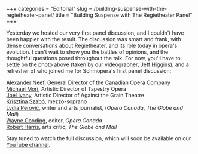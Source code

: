 +++
categories = "Editorial"
slug = /building-suspense-with-the-regietheater-panel/
title = "Building Suspense with The Regietheater Panel"
+++

<p>
	Yesterday we hosted our very first panel discussion, and I couldn't have been happier with the result. The discussion was smart and frank, with dense conversations about Regietheater, and its role today in opera's evolution. I can't wait to show you the battles of opinions, and the thoughtful questions posed throughout the talk. For now, you'll have to settle on the photo above (taken by our videographer, <a href="http://jeffhiggins.ca/" target="_blank" data-mce-href="http://jeffhiggins.ca">Jeff Higgins</a>), and a refresher of who joined me for Schmopera's first panel discussion:
</p>
<p>
	<a href="https://twitter.com/alexanderncoc" target="_blank" data-mce-href="https://twitter.com/alexanderncoc">Alexander Neef</a>, General Director of the Canadian Opera Company<br>
	<a href="https://twitter.com/michaelhmori" target="_blank" data-mce-href="https://twitter.com/michaelhmori">Michael Mori</a>, Artistic Director of Tapestry Opera<br>
	<a href="https://twitter.com/joelivany" target="_blank" data-mce-href="https://twitter.com/joelivany">Joel Ivany</a>, Artistic Director of Against the Grain Theatre<br>
	<a href="http://www.krisztinaszabo.com/" target="_blank" data-mce-href="http://www.krisztinaszabo.com/">Krisztina Szabó</a>, mezzo-soprano<br>
	<a href="http://www.lydiaperovic.com/index.html" target="_blank" data-mce-href="http://www.lydiaperovic.com/index.html">Lydia Perović</a>, writer and arts journalist, (<em>Opera Canada</em>, <em>The Globe and Mail</em>)<br>
	<a href="https://twitter.com/OperaCanada" target="_blank" data-mce-href="https://twitter.com/OperaCanada">Wayne Gooding</a>, editor, <em>Opera Canada</em><br>
	<a href="http://www.theglobeandmail.com/search/?q=%22robert+harris%22" target="_blank" data-mce-href="http://www.theglobeandmail.com/search/?q=%22robert+harris%22">Robert Harris</a>, arts critic, <em>The Globe and Mail</em>
</p>
<p>
	Stay tuned to watch the full discussion, which will soon be available on our <a href="https://www.youtube.com/channel/UCbNNVvl8UZY-3ghpG2YhTtg" target="_blank" data-mce-href="https://www.youtube.com/channel/UCbNNVvl8UZY-3ghpG2YhTtg">YouTube channel</a>.
</p>
